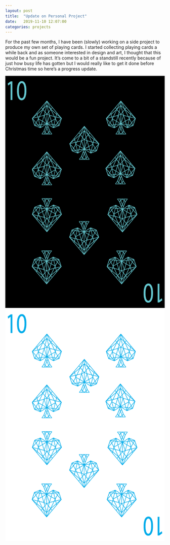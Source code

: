 ```yaml
---
layout: post
title:  "Update on Personal Project"
date:   2019-11-10 12:07:00
categories: projects
---
```


For the past few months, I have been (slowly) working on a side project to produce my own set of playing cards. I started collecting playing cards a while back and as someone interested in design and art, I thought that this would be a fun project. It’s come to a bit of a standstill recently because of just how busy life has gotten but I would really like to get it done before Christmas time so here’s a progress update.

<img src = "../assets/img/10spadesblack.png">
<img src = "../assets/img/10spadeswhite.png">
